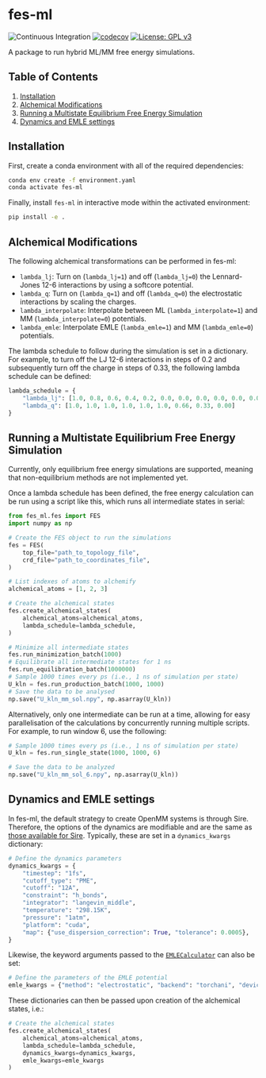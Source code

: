 # fes-ml

![Continuous Integration](https://github.com/michellab/fes-ml/actions/workflows/main.yml/badge.svg)
[![codecov](https://codecov.io/gh/michellab/fes-ml/graph/badge.svg?token=1G9OIAH5JU)](https://codecov.io/gh/michellab/fes-ml)
[![License: GPL v3](https://img.shields.io/badge/License-GPLv3-blue.svg)](https://www.gnu.org/licenses/gpl-3.0)

A package to run hybrid ML/MM free energy simulations.

## Table of Contents

1. [Installation](#installation)
2. [Alchemical Modifications](#alchemical-modifications)
3. [Running a Multistate Equilibrium Free Energy Simulation](#running-a-multistate-equilibrium-free-energy-simulation)
4. [Dynamics and EMLE settings](#dynamics-and-emle-settings)

## Installation

First, create a conda environment with all of the required dependencies:

```bash
conda env create -f environment.yaml
conda activate fes-ml
```

Finally, install `fes-ml` in interactive mode within the activated environment:

```bash
pip install -e .
```

## Alchemical Modifications

The following alchemical transformations can be performed in fes-ml:

- `lambda_lj`: Turn on (`lambda_lj=1`) and off (`lambda_lj=0`) the Lennard-Jones 12-6 interactions by using a softcore potential.
- `lambda_q`: Turn on (`lambda_q=1`) and off (`lambda_q=0`) the electrostatic interactions by scaling the charges.
- `lambda_interpolate`: Interpolate between ML (`lambda_interpolate=1`) and MM (`lambda_interpolate=0`) potentials.
- `lambda_emle`: Interpolate EMLE (`lambda_emle=1`) and MM (`lambda_emle=0`) potentials.

The lambda schedule to follow during the simulation is set in a dictionary. For example, to turn off the LJ 12-6 interactions in steps of 0.2 and subsequently turn off the charge in steps of 0.33, the following lambda schedule can be defined:

```python
lambda_schedule = {
    "lambda_lj": [1.0, 0.8, 0.6, 0.4, 0.2, 0.0, 0.0, 0.0, 0.0, 0.0, 0.0],
    "lambda_q": [1.0, 1.0, 1.0, 1.0, 1.0, 1.0, 0.66, 0.33, 0.00]
}
```

## Running a Multistate Equilibrium Free Energy Simulation

Currently, only equilibrium free energy simulations are supported, meaning that non-equilibrium methods are not implemented yet.

Once a lambda schedule has been defined, the free energy calculation can be run using a script like this, which runs all intermediate states in serial:

```python
from fes_ml.fes import FES
import numpy as np

# Create the FES object to run the simulations
fes = FES(
    top_file="path_to_topology_file",
    crd_file="path_to_coordinates_file",
)

# List indexes of atoms to alchemify
alchemical_atoms = [1, 2, 3]

# Create the alchemical states
fes.create_alchemical_states(
    alchemical_atoms=alchemical_atoms,
    lambda_schedule=lambda_schedule,
)

# Minimize all intermediate states
fes.run_minimization_batch(1000)
# Equilibrate all intermediate states for 1 ns
fes.run_equilibration_batch(1000000)
# Sample 1000 times every ps (i.e., 1 ns of simulation per state)
U_kln = fes.run_production_batch(1000, 1000)
# Save the data to be analysed
np.save("U_kln_mm_sol.npy", np.asarray(U_kln))
```

Alternatively, only one intermediate can be run at a time, allowing for easy parallelisation of the calculations by concurrently running multiple scripts. For example, to run window 6, use the following:

```python
# Sample 1000 times every ps (i.e., 1 ns of simulation per state)
U_kln = fes.run_single_state(1000, 1000, 6)

# Save the data to be analyzed
np.save("U_kln_mm_sol_6.npy", np.asarray(U_kln))
```

## Dynamics and EMLE settings

In fes-ml, the default strategy to create OpenMM systems is through Sire. Therefore, the options of the dynamics are modifiable and are the same as [those available for Sire](https://sire.openbiosim.org/cheatsheet/openmm.html#choosing-options). Typically, these are set in a `dynamics_kwargs` dictionary:

```python
# Define the dynamics parameters
dynamics_kwargs = {
    "timestep": "1fs",
    "cutoff_type": "PME",
    "cutoff": "12A",
    "constraint": "h_bonds",
    "integrator": "langevin_middle",
    "temperature": "298.15K",
    "pressure": "1atm",
    "platform": "cuda",
    "map": {"use_dispersion_correction": True, "tolerance": 0.0005},
}
```

Likewise, the keyword arguments passed to the [`EMLECalculator`](https://github.com/chemle/emle-engine/blob/main/emle/calculator.py#L315) can also be set:

```python
# Define the parameters of the EMLE potential
emle_kwargs = {"method": "electrostatic", "backend": "torchani", "device": "cpu"}
```

These dictionaries can then be passed upon creation of the alchemical states, i.e.:

```python
# Create the alchemical states
fes.create_alchemical_states(
    alchemical_atoms=alchemical_atoms,
    lambda_schedule=lambda_schedule,
    dynamics_kwargs=dynamics_kwargs,
    emle_kwargs=emle_kwargs
)
```
